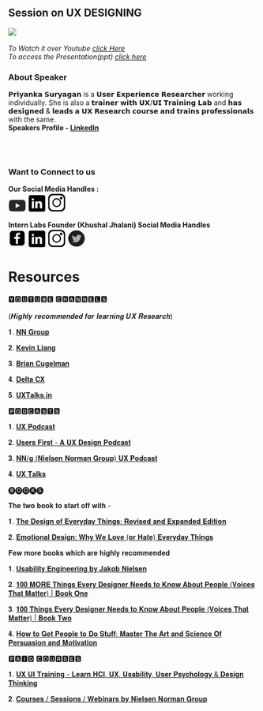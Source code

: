 ##      Session on UX DESIGNING 
![](https://github.com/kishan-0904/Self-Programs/blob/517a99f606d57a2c5f22b05fd093c725786e092b/WhatsApp%20Video%202021-06-23%20at%208.49.39%20PM.gif)

*To Watch it over Youtube [click Here][video]
<br>
To access the Presentation(ppt) [click here][ppt]*

### About Speaker
𝗣𝗿𝗶𝘆𝗮𝗻𝗸𝗮 𝗦𝘂𝗿𝘆𝗮𝗴𝗮𝗻 is a 𝗨𝘀𝗲𝗿 𝗘𝘅𝗽𝗲𝗿𝗶𝗲𝗻𝗰𝗲 𝗥𝗲𝘀𝗲𝗮𝗿𝗰𝗵𝗲𝗿 working individually. She is also a 𝘁𝗿𝗮𝗶𝗻𝗲𝗿 𝘄𝗶𝘁𝗵 𝗨𝗫/𝗨𝗜 𝗧𝗿𝗮𝗶𝗻𝗶𝗻𝗴 𝗟𝗮𝗯 and 𝗵𝗮𝘀 𝗱𝗲𝘀𝗶𝗴𝗻𝗲𝗱 & 𝗹𝗲𝗮𝗱𝘀 𝗮 𝗨𝗫 𝗥𝗲𝘀𝗲𝗮𝗿𝗰𝗵 𝗰𝗼𝘂𝗿𝘀𝗲 𝗮𝗻𝗱 𝘁𝗿𝗮𝗶𝗻𝘀 𝗽𝗿𝗼𝗳𝗲𝘀𝘀𝗶𝗼𝗻𝗮𝗹𝘀 with the same. <br>
**Speakers Profile - [LinkedIn][priyanka]**

<br><br>
### Want to Connect to us

**Our Social Media Handles : <br>**
[<img align = "auto" width = "36px" src="https://github.com/kishan-0904/Self-Programs/blob/main/yt.png" />][SYoutube]
[<img align = "auto" width = "36px" src="https://github.com/kishan-0904/Self-Programs/blob/main/linkedin.png" />][SLinkedin]
[<img align = "auto" width = "36px" src="https://github.com/kishan-0904/Self-Programs/blob/main/insta.jpg" />][SInsta]

**Intern Labs Founder (Khushal Jhalani) Social Media Handles** <br>
[<img align = "auto" width = "36px" src="https://github.com/kishan-0904/Self-Programs/blob/main/fb.png" />][fb]
[<img align = "auto" width = "36px" src="https://github.com/kishan-0904/Self-Programs/blob/main/linkedin.png" />][linkedin]
[<img align = "auto" width = "36px" src="https://github.com/kishan-0904/Self-Programs/blob/main/insta.jpg" />][insta]
[<img align = "auto" width = "36px" src="https://github.com/kishan-0904/Self-Programs/blob/main/twitter.png" />][twitter]


# Resources



🆈🅾🆄🆃🆄🅱🅴 🅲🅷🅰🅽🅽🅴🅻🆂
<br><br>
(𝑯𝒊𝒈𝒉𝒍𝒚 𝒓𝒆𝒄𝒐𝒎𝒎𝒆𝒏𝒅𝒆𝒅 𝒇𝒐𝒓 𝒍𝒆𝒂𝒓𝒏𝒊𝒏𝒈 𝑼𝑿 𝑹𝒆𝒔𝒆𝒂𝒓𝒄𝒉)

𝟏. [𝐍𝐍 𝐆𝐫𝐨𝐮𝐩][yt1]

𝟐. [𝐊𝐞𝐯𝐢𝐧 𝐋𝐢𝐚𝐧𝐠][yt2]

𝟑. [𝐁𝐫𝐢𝐚𝐧 𝐂𝐮𝐠𝐞𝐥𝐦𝐚𝐧][yt3]

𝟒. [𝐃𝐞𝐥𝐭𝐚 𝐂𝐗][yt4]

𝟓. [𝐔𝐗𝐓𝐚𝐥𝐤𝐬.𝐢𝐧][yt5]


🅿🅾🅳🅲🅰🆂🆃🆂

𝟏. [𝐔𝐗 𝐏𝐨𝐝𝐜𝐚𝐬𝐭][pc1]

𝟐. [𝐔𝐬𝐞𝐫𝐬 𝐅𝐢𝐫𝐬𝐭 - 𝐀 𝐔𝐗 𝐃𝐞𝐬𝐢𝐠𝐧 𝐏𝐨𝐝𝐜𝐚𝐬𝐭][pc2]

𝟑. [𝐍𝐍/𝐠 (𝐍𝐢𝐞𝐥𝐬𝐞𝐧 𝐍𝐨𝐫𝐦𝐚𝐧 𝐆𝐫𝐨𝐮𝐩) 𝐔𝐗 𝐏𝐨𝐝𝐜𝐚𝐬𝐭][pc3]

𝟒. [𝐔𝐗 𝐓𝐚𝐥𝐤𝐬][pc4]


🅑🅞🅞🅚🅢

𝐓𝐡𝐞 𝐭𝐰𝐨 𝐛𝐨𝐨𝐤 𝐭𝐨 𝐬𝐭𝐚𝐫𝐭 𝐨𝐟𝐟 𝐰𝐢𝐭𝐡 -

𝟏. [𝐓𝐡𝐞 𝐃𝐞𝐬𝐢𝐠𝐧 𝐨𝐟 𝐄𝐯𝐞𝐫𝐲𝐝𝐚𝐲 𝐓𝐡𝐢𝐧𝐠𝐬: 𝐑𝐞𝐯𝐢𝐬𝐞𝐝 𝐚𝐧𝐝 𝐄𝐱𝐩𝐚𝐧𝐝𝐞𝐝 𝐄𝐝𝐢𝐭𝐢𝐨𝐧][bk1]

𝟐. [𝐄𝐦𝐨𝐭𝐢𝐨𝐧𝐚𝐥 𝐃𝐞𝐬𝐢𝐠𝐧: 𝐖𝐡𝐲 𝐖𝐞 𝐋𝐨𝐯𝐞 (𝐨𝐫 𝐇𝐚𝐭𝐞) 𝐄𝐯𝐞𝐫𝐲𝐝𝐚𝐲 𝐓𝐡𝐢𝐧𝐠𝐬][bk2]


𝐅𝐞𝐰 𝐦𝐨𝐫𝐞 𝐛𝐨𝐨𝐤𝐬 𝐰𝐡𝐢𝐜𝐡 𝐚𝐫𝐞 𝐡𝐢𝐠𝐡𝐥𝐲 𝐫𝐞𝐜𝐨𝐦𝐦𝐞𝐧𝐝𝐞𝐝

𝟏. [𝐔𝐬𝐚𝐛𝐢𝐥𝐢𝐭𝐲 𝐄𝐧𝐠𝐢𝐧𝐞𝐞𝐫𝐢𝐧𝐠 𝐛𝐲 𝐉𝐚𝐤𝐨𝐛 𝐍𝐢𝐞𝐥𝐬𝐞𝐧][mb1]

𝟐. [𝟏𝟎𝟎 𝐌𝐎𝐑𝐄 𝐓𝐡𝐢𝐧𝐠𝐬 𝐄𝐯𝐞𝐫𝐲 𝐃𝐞𝐬𝐢𝐠𝐧𝐞𝐫 𝐍𝐞𝐞𝐝𝐬 𝐭𝐨 𝐊𝐧𝐨𝐰 𝐀𝐛𝐨𝐮𝐭 𝐏𝐞𝐨𝐩𝐥𝐞 (𝐕𝐨𝐢𝐜𝐞𝐬 𝐓𝐡𝐚𝐭 𝐌𝐚𝐭𝐭𝐞𝐫) | 𝐁𝐨𝐨𝐤 𝐎𝐧𝐞][mb2]

𝟑. [𝟏𝟎𝟎 𝐓𝐡𝐢𝐧𝐠𝐬 𝐄𝐯𝐞𝐫𝐲 𝐃𝐞𝐬𝐢𝐠𝐧𝐞𝐫 𝐍𝐞𝐞𝐝𝐬 𝐭𝐨 𝐊𝐧𝐨𝐰 𝐀𝐛𝐨𝐮𝐭 𝐏𝐞𝐨𝐩𝐥𝐞 (𝐕𝐨𝐢𝐜𝐞𝐬 𝐓𝐡𝐚𝐭 𝐌𝐚𝐭𝐭𝐞𝐫) | 𝐁𝐨𝐨𝐤 𝐓𝐰𝐨][mb3]

𝟒. [𝐇𝐨𝐰 𝐭𝐨 𝐆𝐞𝐭 𝐏𝐞𝐨𝐩𝐥𝐞 𝐭𝐨 𝐃𝐨 𝐒𝐭𝐮𝐟𝐟: 𝐌𝐚𝐬𝐭𝐞𝐫 𝐓𝐡𝐞 𝐀𝐫𝐭 𝐚𝐧𝐝 𝐒𝐜𝐢𝐞𝐧𝐜𝐞 𝐎𝐟 𝐏𝐞𝐫𝐬𝐮𝐚𝐬𝐢𝐨𝐧 𝐚𝐧𝐝 𝐌𝐨𝐭𝐢𝐯𝐚𝐭𝐢𝐨𝐧][mb4]


🅿🅰🅸🅳 🅲🅾🆄🆁🆂🅴🆂

𝟏. [𝐔𝐗 𝐔𝐈 𝐓𝐫𝐚𝐢𝐧𝐢𝐧𝐠 - 𝐋𝐞𝐚𝐫𝐧 𝐇𝐂𝐈, 𝐔𝐗, 𝐔𝐬𝐚𝐛𝐢𝐥𝐢𝐭𝐲, 𝐔𝐬𝐞𝐫 𝐏𝐬𝐲𝐜𝐡𝐨𝐥𝐨𝐠𝐲 & 𝐃𝐞𝐬𝐢𝐠𝐧 𝐓𝐡𝐢𝐧𝐤𝐢𝐧𝐠][pc1]

𝟐. [𝐂𝐨𝐮𝐫𝐬𝐞𝐬 / 𝐒𝐞𝐬𝐬𝐢𝐨𝐧𝐬 / 𝐖𝐞𝐛𝐢𝐧𝐚𝐫𝐬 𝐛𝐲 𝐍𝐢𝐞𝐥𝐬𝐞𝐧 𝐍𝐨𝐫𝐦𝐚𝐧 𝐆𝐫𝐨𝐮𝐩][pc2]






[video]: https://tinyurl.com/firstUXSession

[priyanka]: https://www.linkedin.com/in/priyanka-suryagan

[Syoutube]: https://tinyurl.com/firstUXSession

[Slinkedin]: https://www.linkedin.com/company/intern-labs/

[Sinsta]: https://www.instagram.com/internlabs/

[linkedin]: https://www.linkedin.com/in/apnakhushal/

[insta]: https://www.instagram.com/apnakhushal/

[twitter]: https://twitter.com/apnakhushal

[fb]: https://www.facebook.com/apnakhushal/

[ppt]: https://tinyurl.com/uxSessionOnePpt

[yt1]: https://youtube.com/c/NNgroup

[yt2]: https://youtube.com/c/KevinLiang

[yt3]: https://youtube.com/c/BrianCugelman

[yt4]: https://youtube.com/c/DeltaCX

[yt5]: https://youtube.com/channel/UCY6lLGPWC45DTrIeEgxVlYQ

[pc1]: https://open.spotify.com/show/0eFh7xIEdxgSV8ymW0I1Qz?si=qjftnetOSFG0RHhHJNXAfw&utm_source=copy-link&dl_branch=1

[pc2]: https://open.spotify.com/show/62EGUHIgrqVLut2WZ7JqNB?si=TP9ldnefQKyGr0e23Z-0fQ&utm_source=copy-link&dl_branch=1

[pc3]: https://open.spotify.com/show/3GFTfWpfv6m8nhKsPOlT8m?si=CMMfax7HRfClZjK_yaIvBA&utm_source=copy-link&dl_branch=1

[pc4]: https://open.spotify.com/show/36qyyvBQUQ1KTeb2wD923F?si=aB8bKsStTRSNaJ-9_RCw7g&utm_source=copy-link&dl_branch=1


[bk1]: https://www.amazon.in/dp/0465050654/ref=cm_sw_r_wa_apa_glt_fabc_9YZDZFKMT0GSR5HYAY9Z

[bk2]: https://www.amazon.in/dp/0465051367/ref=cm_sw_r_wa_apa_glt_fabc_5F98F73K7V7M5PF96TC6

[mb1]: https://www.amazon.com/dp/0125184069/ref=cm_sw_r_wa_awdb_imm_BPFMXW9VN706EZW6NF4C

[mb2]: https://www.amazon.in/dp/0134196031/ref=cm_sw_r_wa_apa_glt_fabc_6D512GPEQE10A91P3MJM

[mb3]: https://www.amazon.in/dp/0321767535/ref=cm_sw_r_wa_apa_glt_fabc_HNX7NV293ADCDYNAMGKK

[mb4]: https://www.amazon.in/dp/B00BU5G6HU/ref=cm_sw_r_wa_apa_glt_MFKSE0VTSZMBP804WYRH


[pc1]: https://uxuitraining.in/

[pc2]: https://www.nngroup.com/training/



